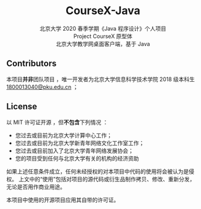 <div align="center">
    <h1>CourseX-Java</h1>
    北京大学 2020 春季学期《Java 程序设计》个人项目<br>
    Project CourseX 原型体<br>
    北京大学教学网桌面客户端，基于 Java
</div>

## Contributors

本项目**并非**团队项目 ，唯一开发者为北京大学信息科学技术学院 2018 级本科生 1800013040@pku.edu.cn ；

## License

以 MIT 许可证开源 ，但**不包含**下列情况 ：

+ 您过去或目前为北京大学计算中心工作；
+ 您过去或目前为北京大学新青年网络文化工作室工作；
+ 您过去或目前加入了北京大学青年网络发展协会；
+ 您的项目受到任何与北京大学有关的机构的经济资助

如果上述任意条件成立，任何未经授权的对本项目中代码的使用将会被认为是侵权。
上文中的“使用”包括对项目的源代码或衍生品制作拷贝、修改、重新分发，无论是否用作商业用途。

本项目中使用的开源项目应用其自带的许可证。
